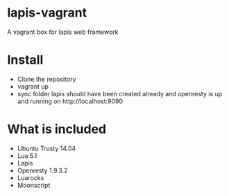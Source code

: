 # lapis-vagrant
A vagrant box for lapis web framework

# Install
- Clone the repository
- vagrant up
- sync folder lapis should have been created already and openresty is up and running on http://localhost:9090

# What is included
- Ubuntu Trusty 14.04
- Lua 5.1
- Lapis
- Openresty 1.9.3.2
- Luarocks
- Moonscript
